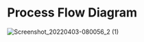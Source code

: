 # Process Flow Diagram
![Screenshot_20220403-080056_2 (1)](https://user-images.githubusercontent.com/101172144/161408681-2029833a-3b00-46c1-a2e5-5890a893572e.png)



